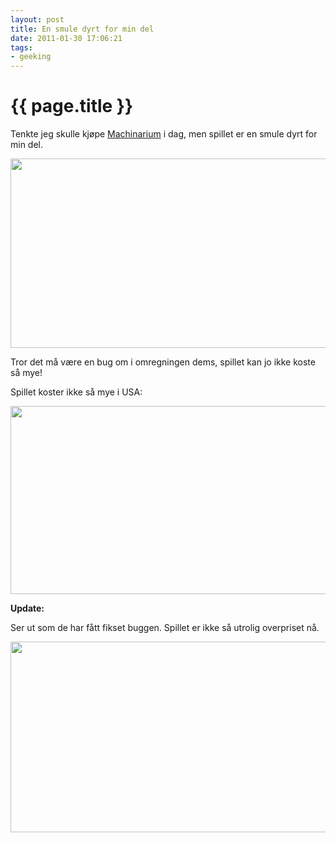 ```yaml
---
layout: post
title: En smule dyrt for min del
date: 2011-01-30 17:06:21
tags: 
- geeking
---
```


{{ page.title }}
================

Tenkte jeg skulle kjøpe <a href="http://machinarium.net/demo/">Machinarium</a> i dag, men spillet er en smule dyrt for min del.

<img src="http://pjatt.net/images/2011/01/Machinarium.png" alt="" title="Machinarium" width="745" height="303" class="aligncenter size-full wp-image-1094"  />

Tror det må være en bug om i omregningen dems, spillet kan jo ikke koste så mye!

Spillet koster ikke så mye i USA:

<img src="http://pjatt.net/images/2011/01/Machinarium-eng.png" alt="" title="Machinarium-eng" width="750" height="301" class="aligncenter size-full wp-image-1096"  />

<strong>Update:</strong>

Ser ut som de har fått fikset buggen. Spillet er ikke så utrolig overpriset nå.

<img src="http://pjatt.net/images/2011/01/machinarium-fornuftigpriset.png" alt="" title="machinarium-fornuftigpriset" width="749" height="305" class="aligncenter size-full wp-image-1116"  />